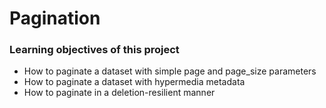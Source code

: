 # Pagination

### Learning objectives of this project

- How to paginate a dataset with simple page and page_size parameters
- How to paginate a dataset with hypermedia metadata
- How to paginate in a deletion-resilient manner
